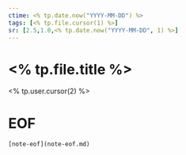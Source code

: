 ```yaml
---
ctime: <% tp.date.now("YYYY-MM-DD") %>
tags: [<% tp.file.cursor(1) %>]
sr: [2.5,1.0,<% tp.date.now("YYYY-MM-DD", 1) %>]
---
```

# <% tp.file.title %>

<% tp.user.cursor(2) %>

# EOF
```meta-bind-embed
[note-eof](note-eof.md)
```
